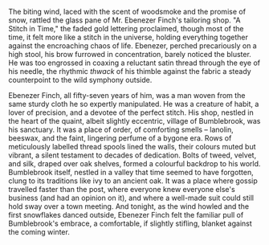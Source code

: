 The biting wind, laced with the scent of woodsmoke and the promise of snow, rattled the glass pane of Mr. Ebenezer Finch's tailoring shop. "A Stitch in Time," the faded gold lettering proclaimed, though most of the time, it felt more like a stitch in the universe, holding everything together against the encroaching chaos of life. Ebenezer, perched precariously on a high stool, his brow furrowed in concentration, barely noticed the bluster. He was too engrossed in coaxing a reluctant satin thread through the eye of his needle, the rhythmic *thwack* of his thimble against the fabric a steady counterpoint to the wild symphony outside.

Ebenezer Finch, all fifty-seven years of him, was a man woven from the same sturdy cloth he so expertly manipulated. He was a creature of habit, a lover of precision, and a devotee of the perfect stitch. His shop, nestled in the heart of the quaint, albeit slightly eccentric, village of Bumblebrook, was his sanctuary. It was a place of order, of comforting smells – lanolin, beeswax, and the faint, lingering perfume of a bygone era. Rows of meticulously labelled thread spools lined the walls, their colours muted but vibrant, a silent testament to decades of dedication. Bolts of tweed, velvet, and silk, draped over oak shelves, formed a colourful backdrop to his world. Bumblebrook itself, nestled in a valley that time seemed to have forgotten, clung to its traditions like ivy to an ancient oak. It was a place where gossip travelled faster than the post, where everyone knew everyone else's business (and had an opinion on it), and where a well-made suit could still hold sway over a town meeting. And tonight, as the wind howled and the first snowflakes danced outside, Ebenezer Finch felt the familiar pull of Bumblebrook's embrace, a comfortable, if slightly stifling, blanket against the coming winter.
